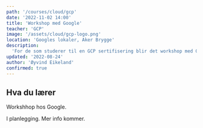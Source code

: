 ```yaml
---
path: '/courses/cloud/gcp'
date: '2022-11-02 14:00'
title: 'Workshop med Google'
teacher: 'GCP'
image: '/assets/cloud/gcp-logo.png' 
location: 'Googles lokaler, Aker Brygge'
description:
  'For de som studerer til en GCP sertifisering blir det workshop med Google Cloud fra 1400-1800 i Google sine lokaler på Aker Brygge.'
updated: '2022-08-24'
author: 'Øyvind Eikeland'
confirmed: true
---
```


## Hva du lærer

Workshhop hos Google. 

I planlegging. Mer info kommer.


